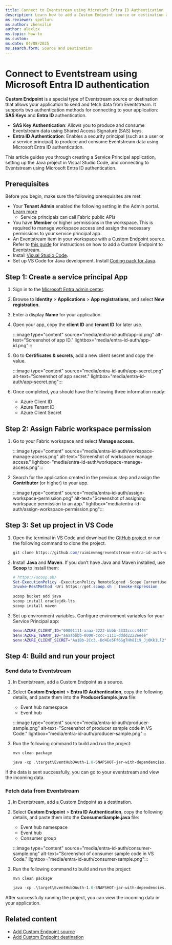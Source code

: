 ```yaml
---
title: Connect to Eventstream using Microsoft Entra ID Authentication
description: Learn how to add a Custom Endpoint source or destination and connect a service principal app to Eventstream using Microsoft Entra ID authentication.
ms.reviewer: spelluru
ms.author: zhenxilin
author: alexlzx
ms.topic: how-to
ms.custom:
ms.date: 04/08/2025
ms.search.form: Source and Destination
---
```


# Connect to Eventstream using Microsoft Entra ID authentication

**Custom Endpoint** is a special type of Eventstream source or destination that allows your application to send and fetch data from Eventstream. It supports two authentication methods for connecting to your application: **SAS Keys** and **Entra ID** authentication.

* **SAS Key Authentication**: Allows you to produce and consume Eventstream data using Shared Access Signature (SAS) keys.
* **Entra ID Authentication**: Enables a security principal (such as a user or a service principal) to produce and consume Eventstream data using Microsoft Entra ID authentication.

This article guides you through creating a Service Principal application, setting up the Java project in Visual Studio Code, and connecting to Eventstream using Microsoft Entra ID authentication.

## Prerequisites

Before you begin, make sure the following prerequisites are met:

* Your **Tenant Admin** enabled the following setting in the Admin portal. [Learn more](https://learn.microsoft.com/power-bi/developer/embedded/embed-service-principal)
  * Service principals can call Fabric public APIs
* You have **Member** or higher permissions in the workspace. This is required to manage workspace access and assign the necessary permissions to your service principal app.
* An Eventstream item in your workspace with a Custom Endpoint source. Refer to [this guide](add-source-custom-app.md) for instructions on how to add a Custom Endpoint to Eventstream.
* Install [Visual Studio Code](https://code.visualstudio.com/Download).
* Set up VS Code for Java development. Install [Coding pack for Java](https://code.visualstudio.com/docs/java/java-tutorial).

## Step 1: Create a service principal App

1. Sign in to the [Microsoft Entra admin center](https://entra.microsoft.com/).
2. Browse to **Identity** > **Applications** > **App registrations**, and select **New registration**.
3. Enter a display **Name** for your application.
4. Open your app, copy the **client ID** and **tenant ID** for later use.

   :::image type="content" source="media/entra-id-auth/app-id.png" alt-text="Screenshot of app ID." lightbox="media/entra-id-auth/app-id.png":::

5. Go to **Certificates & secrets**, add a new client secret and copy the value.

   :::image type="content" source="media/entra-id-auth/app-secret.png" alt-text="Screenshot of app secret." lightbox="media/entra-id-auth/app-secret.png":::

6. Once completed, you should have the following three information ready:
   * Azure Client ID
   * Azure Tenant ID
   * Azure Client Secret

## Step 2: Assign Fabric workspace permission

1. Go to your Fabric workspace and select **Manage access**.

   :::image type="content" source="media/entra-id-auth/workspace-manage-access.png" alt-text="Screenshot of workspace manage access." lightbox="media/entra-id-auth/workspace-manage-access.png":::

1. Search for the application created in the previous step and assign the **Contributor** (or higher) to your app.

   :::image type="content" source="media/entra-id-auth/assign-workspace-permission.png" alt-text="Screenshot of assigning workspace permission to an app." lightbox="media/entra-id-auth/assign-workspace-permission.png":::

## Step 3: Set up project in VS Code

1. Open the terminal in VS Code and download the [GitHub project](https://github.com/ruiminwang/eventstream-entra-id-auth-samples) or run the following command to clone the project.

   ```powershell
   git clone https://github.com/ruiminwang/eventstream-entra-id-auth-samples.git
   ```

2. Install **Java** and **Maven**. If you don’t have Java and Maven installed, use **Scoop** to install them:

   ``` powershell
   # https://scoop.sh/
   Set-ExecutionPolicy -ExecutionPolicy RemoteSigned -Scope CurrentUser
   Invoke-RestMethod -Uri https://get.scoop.sh | Invoke-Expression
    
   scoop bucket add java
   scoop install oraclejdk-lts
   scoop install maven
   ```

3. Set up environment variables. Configure environment variables for your Service Principal app:

   ``` powershell
   $env:AZURE_CLIENT_ID="00001111-aaaa-2222-bbbb-3333cccc4444"
   $env:AZURE_TENANT_ID="aaaabbbb-0000-cccc-1111-dddd2222eeee"
   $env:AZURE_CLIENT_SECRET="Aa1Bb~2Cc3.-Dd4Ee5Ff6Gg7Hh8Ii9_Jj0Kk1Ll2"
   ```

## Step 4: Build and run your project

### Send data to Eventstream

1. In Eventstream, add a Custom Endpoint as a source.
1. Select **Custom Endpoint** > **Entra ID Authentication**, copy the following details, and paste them into the **ProducerSample.java** file:
   * Event hub namespace
   * Event hub

   :::image type="content" source="media/entra-id-auth/producer-sample.png" alt-text="Screenshot of producer sample code in VS Code." lightbox="media/entra-id-auth/producer-sample.png":::

1. Run the following command to build and run the project:

   ``` powershell
   mvn clean package

   java -cp .\target\EventHubOAuth-1.0-SNAPSHOT-jar-with-dependencies.jar com.microsoft.ProducerSample
   ```

If the data is sent successfully, you can go to your eventstream and view the incoming data.

### Fetch data from Eventstream

1. In Eventstream, add a Custom Endpoint as a destination.
1. Select **Custom Endpoint** > **Entra ID Authentication**, copy the following details, and paste them into the **ConsumerSample.java** file:
   * Event hub namespace
   * Event hub
   * Consumer group

   :::image type="content" source="media/entra-id-auth/consumer-sample.png" alt-text="Screenshot of consumer sample code in VS Code." lightbox="media/entra-id-auth/consumer-sample.png":::

1. Run the following command to build and run the project:

   ``` powershell
   mvn clean package
   
   java -cp .\target\EventHubOAuth-1.0-SNAPSHOT-jar-with-dependencies.jar com.microsoft.ConsumerSample
   ```

After successfully running the project, you can view the incoming data in your application.

## Related content

* [Add Custom Endpoint source](add-source-custom-app.md)
* [Add Custom Endpoint destination](add-destination-custom-app.md)
